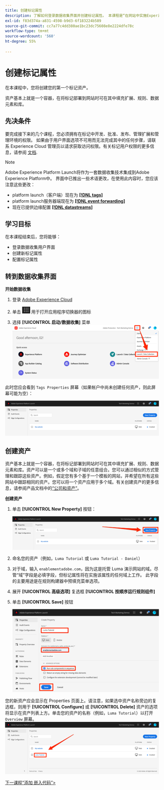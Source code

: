 ```yaml
---
title: 创建标记属性
description: 了解如何登录数据收集界面并创建标记属性。 本课程是“在网站中实施Experience Cloud”教程的一部分。
exl-id: f83d374a-a831-4598-b9d3-6f183224b589
source-git-commit: cc7a77c4dd380ae1bc23dc75608e8e2224dfe78c
workflow-type: tm+mt
source-wordcount: '560'
ht-degree: 55%

---
```


# 创建标记属性

在本课程中，您将创建您的第一个标记资产。

资产基本上就是一个容器，在将标记部署到网站时可在其中填充扩展、规则、数据元素和库。

## 先决条件

要完成接下来的几个课程，您必须拥有在标记中开发、批准、发布、管理扩展和管理环境的权限。 如果由于用户界面选项不可用而无法完成其中的任何步骤，请联系 Experience Cloud 管理员以请求获取访问权限。有关标记用户权限的更多信息，请参阅 [文档](https://experienceleague.adobe.com/docs/experience-platform/tags/admin/user-permissions.html).

>[!NOTE]
>
>Adobe Experience Platform Launch将作为一套数据收集技术集成到Adobe Experience Platform中。 界面中已推出一些术语更改，在使用此内容时，您应该注意这些更改：
>
> * platform launch（客户端）现在为 **[[!DNL tags]](https://experienceleague.adobe.com/docs/experience-platform/tags/home.html?lang=zh-Hans)**
> * platform launch服务器端现在为 **[[!DNL event forwarding]](https://experienceleague.adobe.com/docs/experience-platform/tags/event-forwarding/overview.html)**
> * 现在已提供边缘配置 **[[!DNL datastreams]](https://experienceleague.adobe.com/docs/experience-platform/edge/fundamentals/datastreams.html)**


## 学习目标

在本课程结束后，您将能够：

* 登录数据收集用户界面
* 创建新标记属性
* 配置标记属性

## 转到数据收集界面

**开始数据收集**

1. 登录 [Adobe Experience Cloud](https://experiencecloud.adobe.com)

1. 单击 ![解决方案切换器图标](images/launch-solutionSwitcher.png) 用于打开应用程序切换器的图标

1. 选择 **[!UICONTROL 启动/数据收集]** 菜单 ![使用该图标打开解决方案切换器，然后单击启动/数据收集](images/launch-solutionSwitcherActivation.png)

此时您应会看到 `Tags Properties` 屏幕（如果帐户中尚未创建任何资产，则此屏幕可能为空）：

![Properties 屏幕](images/launch-propertiesScreen.png)

## 创建资产

资产基本上就是一个容器，在将标记部署到网站时可在其中填充扩展、规则、数据元素和库。资产可以是一个或多个域和子域的任意组合。您可以通过相似的方式管理和跟踪这些资产。例如，假定您有多个基于一个模板的网站，并希望在所有这些网站中跟踪相同的资产。您可以将一个资产应用于多个域。有关创建资产的更多信息，请参阅产品文档中的[“公司和资产”](https://experienceleague.adobe.com/docs/experience-platform/tags/admin/companies-and-properties.html)。

**创建资产**

1. 单击 **[!UICONTROL New Property]** 按钮：

   ![单击 New Property](images/launch-addNewProperty.png)

1. 命名您的资产（例如，`Luma Tutorial` 或 `Luma Tutorial - Daniel`）
1. 对于域，输入 `enablementadobe.com`，因为这是托管 Luma 演示网站的域。尽管“域”字段是必填字段，但标记属性将在实施该属性的任何域上工作。 此字段的主要用途是在规则构建器中预填充菜单选项。
1. 展开 **[!UICONTROL 高级选项]** 复选框 **[!UICONTROL 按顺序运行规则组件]**
1. 单击 **[!UICONTROL Save]** 按钮

   ![创建新资产](images/launch-newProperty.png)

您的新资产应会显示在 Properties 页面上。请注意，如果选中资产名称旁边的复选框，则用于 **[!UICONTROL Configure]** 或 **[!UICONTROL Delete]** 资产的选项将显示在资产列表上方。单击您的资产的名称（例如，`Luma Tutorial`）以打开 `Overview` 屏幕。![单击资产的名称以将其打开](images/launch-openProperty.png)

[下一课程“添加 嵌入代码”>](add-embed-code.md)
